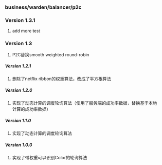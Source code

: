 ### business/warden/balancer/p2c

### Version 1.3.1
1. add more test

### Version 1.3
1. P2C替换smooth weighted round-robin

##### Version 1.2.1
1. 删除了netflix ribbon的权重算法，改成了平方根算法

##### Version 1.2.0
1. 实现了动态计算的调度轮询算法（使用了服务端的成功率数据，替换基于本地计算的成功率数据）

##### Version 1.1.0
1. 实现了动态计算的调度轮询算法

##### Version 1.0.0

1. 实现了带权重可以识别Color的轮询算法
